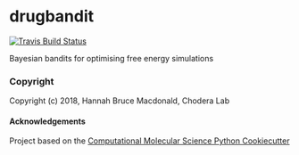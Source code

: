 drugbandit
==============================
[//]: # (Badges)
[![Travis Build Status](https://travis-ci.org/REPLACE_WITH_OWNER_ACCOUNT/drugbandit.png)](https://travis-ci.org/REPLACE_WITH_OWNER_ACCOUNT/drugbandit)

Bayesian bandits for optimising free energy simulations

### Copyright

Copyright (c) 2018, Hannah Bruce Macdonald, Chodera Lab


#### Acknowledgements
 
Project based on the 
[Computational Molecular Science Python Cookiecutter](https://github.com/molssi/cookiecutter-cms)
